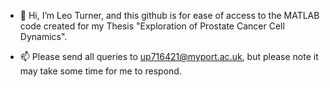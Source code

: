 - 👋 Hi, I’m Leo Turner, and this github is for ease of access to the MATLAB code created for my Thesis "Exploration of Prostate Cancer Cell Dynamics".

- 📫 Please send all queries to up716421@myport.ac.uk, but please note it may take some time for me to respond.

<!---
turnerle/turnerle is a ✨ special ✨ repository because its `README.md` (this file) appears on your GitHub profile.
You can click the Preview link to take a look at your changes.
--->
